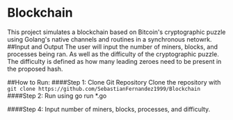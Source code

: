 # Blockchain
This project simulates a blockchain based on Bitcoin's cryptographic puzzle using Golang's native channels and routines in a synchronous netowrk.
##Input and Output
The user will input the number of miners, blocks, and processes being ran. As well as the difficulty of the cryptographic puzzle. The difficulty is defined as how many leading zeroes need to be present in the proposed hash.

##How to Run:
####Step 1: Clone Git Repository
Clone the repository with `git clone https://github.com/SebastianFernandez1999/Blockchain`
####Step 2: Run using go run *.go

####Step 4: Input number of miners, blocks, processes, and difficulty.


